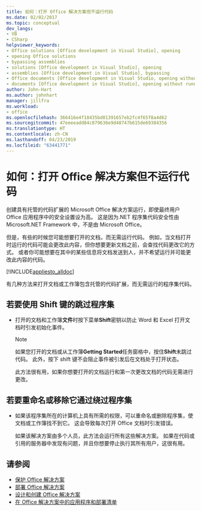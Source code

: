 ```yaml
---
title: 如何：打开 Office 解决方案但不运行代码
ms.date: 02/02/2017
ms.topic: conceptual
dev_langs:
- VB
- CSharp
helpviewer_keywords:
- Office solutions [Office development in Visual Studio], opening
- opening Office solutions
- bypassing assemblies
- solutions [Office development in Visual Studio], opening
- assemblies [Office development in Visual Studio], bypassing
- Office documents [Office development in Visual Studio, opening without running code
- documents [Office development in Visual Studio], opening without running code
author: John-Hart
ms.author: johnhart
manager: jillfra
ms.workload:
- office
ms.openlocfilehash: 366416e4f18435bd01391657eb2fc4f65f8a4d62
ms.sourcegitcommit: 47eeeeadd84c879636e9d48747b615de69384356
ms.translationtype: HT
ms.contentlocale: zh-CN
ms.lasthandoff: 04/23/2019
ms.locfileid: "63441771"
---
```

# <a name="how-to-open-office-solutions-without-running-code"></a>如何：打开 Office 解决方案但不运行代码
  创建具有托管的代码扩展的 Microsoft Office 解决方案运行，即使最终用户 Office 应用程序中的安全设置设为高。 这是因为.NET 程序集代码安全性由 Microsoft.NET Framework 中，不是由 Microsoft Office。

 但是，有些的时候您可能想要打开的文档，而无需运行代码。 例如，当文档打开时运行的代码可能会更改此内容，但你想要更新文档之前，会查找代码更改它的方式。 或者你可能想要在其中的某些信息将文档发送到人，并不希望运行并可能更改此内容的代码。

 [!INCLUDE[appliesto_alldoc](../vsto/includes/appliesto-alldoc-md.md)]

 有几种方法来打开文档或工作簿包含托管的代码扩展，而无需运行的程序集代码。

## <a name="to-bypass-the-assembly-by-using-the-shift-key"></a>若要使用 Shift 键的跳过程序集

- 打开的文档和工作簿**文件**时按下菜单**Shift**密钥以防止 Word 和 Excel 打开文档时引发初始化事件。

    > [!NOTE]
    > 如果您打开的文档或从工作簿**Getting Started**任务窗格中，按住**Shift**未跳过代码。 此外，按下 shift 键不会阻止事件被引发后在文档处于打开状态。

     此方法很有用，如果你想要打开的文档运行和第一次更改文档的代码无需进行更改。

## <a name="to-bypass-an-assembly-by-renaming-or-removing-it"></a>若要重命名或移除它通过绕过程序集

- 如果该程序集所在的计算机上具有所需的权限，可以重命名或删除程序集，使文档或工作簿找不到它。 这会导致每次打开 Office 文档时引发错误。

     如果该解决方案由多个人员，此方法会运行所有这些解决方案。 如果在代码或引用的服务器中发现有问题，并且你想要停止执行其所有用户，这很有用。

## <a name="see-also"></a>请参阅
- [保护 Office 解决方案](../vsto/securing-office-solutions.md)
- [部署 Office 解决方案](../vsto/deploying-an-office-solution.md)
- [设计和创建 Office 解决方案](../vsto/designing-and-creating-office-solutions.md)
- [在 Office 解决方案中的应用程序和部署清单](../vsto/application-and-deployment-manifests-in-office-solutions.md)
